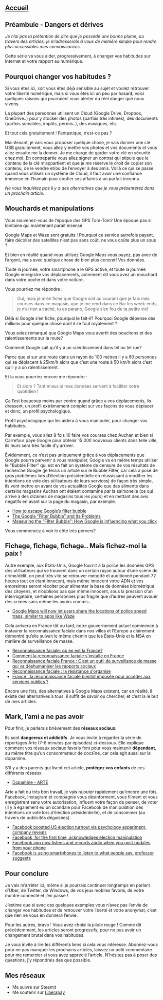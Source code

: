 

## [Accueil](https://the-mer0vingian.github.io/exit-the-matrix/)

## Préambule - Dangers et dérives

*Je n’ai pas la prétention de dire que je possède une bonne plume, au travers des articles, je m’adresserais à vous de manière simple pour rendre plus accessibles mes connaissances.*

Cette série va vous aider, progressivement, à changer vos habitudes sur Internet et votre rapport au numérique.



## Pourquoi changer vos habitudes ?

Si vous êtes ici, soit vous êtes déjà sensible au sujet et voulez retrouver votre liberté numérique, mais si vous êtes ici un peu par hasard, voici quelques raisons qui pourraient vous alerter du réel danger que nous vivons.

La plupart des personnes utilisent un Cloud (Google Drive, Dropbox, OneDrive..) pour y stocker des photos (parfois très intimes), des documents (parfois sensibles, impôts, permis..), des musiques, etc.

Et tout cela gratuitement ! Fantastique, n’est-ce pas ?

Maintenant, je vais vous proposer quelque chose, je vais donner une clé USB gratuitement, vous allez y mettre vos photos et vos documents et vous allez ensuite me la donner.
Je me charge de garder votre clé en sécurité chez moi.
En contrepartie vous allez signer un contrat qui stipule que le contenu de la clé m’appartient et que je me réserve le droit de copier son contenu, de le vendre et/ou de l’envoyer à des amis.
Voilà ce qui se passe quand vous utilisez un système de Cloud, il faut avoir une confiance immense en l’humain pour confier ses affaires à un parfait inconnu.

*Ne vous inquiétez pas il y a des alternatives que je vous présenterez dans un prochain article.*

## Mouchards et manipulations
Vous souvenez-vous de l’époque des GPS Tom-Tom? Une époque pas si lointaine qui maintenant parait insensé.

Google Maps et Waze sont gratuits !
Pourquoi ce service autrefois payant, faire décoller des satellites n’est pas sans coût, ne vous coûte plus un sous ?

Et bien en réalité quand vous utilisez Google Maps vous payez, pas avec de l’argent, mais avec quelque chose de bien plus concret! Vos données.

Toute la journée, votre smartphone a le GPS activé, et toute la journée Google enregistre vos déplacements, autrement dit vous avez un mouchard dans votre poche et dans votre voiture.

Vous pourriez me répondre :

> Oui, mais je m’en fiche que Google soit au courant que je fais mes courses dans ce magasin, que je me rend dans ce Bar les week-ends, je n’ai rien a caché, tu es parano, Google s’en fou de ta petite vie!

Déjà si Google s’en fiche, pourquoi le fait-il? Pourquoi Google dépense des millions pour quelque chose dont il se fout royalement ?

Vous aviez remarqué que Google Maps vous avertit des bouchons et des ralentissements sur la route?

Comment Google sait qu’il y a un ralentissement dans tel ou tel rue?

Parce que si sur une route dans un rayon de 100 mètres il y a 60 personnes qui se déplacent à 25km/h alors que c’est une route à 50 km/h alors c’est qu’il y a un ralentissement.

Et la vous pourriez encore me répondre :

> Et alors ? Tant mieux si mes données servent à faciliter notre quotidien !

Ça l’est beaucoup moins par contre quand grâce a vos déplacements, ils dressent, un profil extrêmement complet sur vos façons de vous déplacer et donc, un profil psychologique.

Profil psychologique qui les aidera à vous manipuler, pour changer vos habitudes.

Par exemple, vous allez 9 fois 10 faire vos courses chez Auchan et bien si Carrefour paye Google pour obtenir 15 000 nouveaux clients dans telle ville, ils leurs sera très facile d’y arriver. 

Évidemment, ce n’est pas uniquement grâce à vos déplacements que Google pourra parvenir à vous manipuler, Google va en même temps utiliser le "Bubble Filter" qui est en fait un système de censure de vos résultats de recherche Google (je ferais un article sur le Bubble Filter, car cela a posé de gros problèmes lors d’élection présidentielle en réussissant à modifier les intentions de vote des utilisateurs de leurs services) de façon très simple, ils vont mettre en avant de vos actualités Google que des aliments dans certains magasins Auchan ont étaient contaminé par la salmonelle (ce qui arrive à des dizaines de magasins tous les jours) et en mettant des avis négatifs en avant sur la page du magasin, par exemple.


- [How to escape Google’s filter bubble](https://www.searchenginewatch.com/2017/08/18/how-to-escape-googles-filter-bubble/)
- [The Google “Filter Bubble” and Its Problems](https://www.searchenginejournal.com/the-google-filter-bubble-and-its-problems/29879/)
- [Measuring the "Filter Bubble": How Google is influencing what you click](https://spreadprivacy.com/google-filter-bubble-study/)

Vous commencez à voir le côté très pervers?
## Fichage, fichage, fichage.. Mais fichez-moi la paix !
Autre exemple, aux États-Unis, Google fournit à la police les données GPS des utilisateurs qui se trouvent dans un certain rayon autour d’une scène de crime/délit, on peut très vite se retrouver menotté et auditionné pendant 72 heures tout en étant innocent, mais même innocent votre ADN et vos empreintes seront récolter pour alimenter la base de données biométrique des citoyens, et n’oublions pas que même innocent, sous la pression d’un interrogatoire, certaines personnes plus fragile que d’autres peuvent avouer des crimes sans même les avoirs commis..

- [Google Maps will now let users share the locations of police speed traps, similar to apps like Waze](https://www.businessinsider.com/google-maps-lets-users-share-police-locations-waze-2019-10)

Cela arrivera en France tôt ou tard, notre gouvernement actuel commence à instaurer la reconnaissance faciale dans nos villes et l’Europe a clairement démontré qu’elle suivait le même chemin que les États-Unis et la NSA en matière de surveillance de masse.

- [Reconnaissance faciale: où en est la France?](http://www.rfi.fr/france/20191030-reconnaissance-faciale-france)
- [Comment la reconnaissance faciale s'installe en France](https://www.lesechos.fr/tech-medias/intelligence-artificielle/comment-la-reconnaissance-faciale-sinstalle-en-france-1140171)
- [Reconnaissance faciale France : C’est un outil de surveillance de masse qui va déshumaniser les rapports sociaux](https://aphadolie.com/2019/11/07/reconnaissance-faciale-un-outil-de-surveillance-qui-va-deshumaniser-les-rapports-sociaux/)
- [Reconnaissance faciale : la résistance s'organise](https://www.youtube.com/watch?v=x1JInKKbSq8)
- [France : la reconnaissance faciale bientôt imposée pour accéder aux services publics ?](https://siecledigital.fr/2019/10/07/france-la-reconnaissance-faciale-bientot-imposee-pour-acceder-aux-services-publics/)

Encore une fois, des alternatives à Google Maps existent, car en réalité, il existe des alternatives à tous, il suffit de savoir ou chercher, et c’est la le but de mes articles.


## Mark, l’ami a ne pas avoir

Pour finir, je parlerais brièvement des **réseaux sociaux**.

Ils sont **dangereux et addictifs**.
Je vous invite à regarder la série de reportages Arte (7-8 minutes par épisodes) ci-dessous.
Elle explique comment vos réseaux sociaux favoris font pour vous maintenir **dépendant**, au même titre qu’un consommateur de cocaïne, car cela agit aussi sur la dopamine.

S'il y a des parents qui lisent cet article, **protégez vos enfants** de ces différents réseaux.

- [Dopamine - ARTE](https://www.arte.tv/en/videos/RC-017841/dopamine/)

Arte a fait du très bon travail, je vais rajouter rapidement qu’encore une fois, Facebook, Instagram et compagnie vous désinforment, vous filment et vous enregistrent sans votre autorisation, influent votre façon de penser, de voter (il y a également eu un scandale pour Facebook de manipulation des intentions de vote lors d’élection présidentielle), et de consommer (au travers de publicités déguisées).

- [Facebook boosted US election turnout via psychology experiment, company reveals](https://www.rt.com/usa/202019-facebook-user-manipulation-election/)
- [Facebook, for the first time, acknowledges election manipulation](https://www.cbsnews.com/news/facebook-for-the-first-time-acknowledges-election-manipulation)
- [Facebook app now listens and records audio when you post updates from your phone](https://www.geek.com/apps/facebook-app-now-listens-and-records-audio-when-you-post-updates-from-your-phone-1595873)
- [Facebook is using smartphones to listen to what people say, professor suggests](https://www.independent.co.uk/life-style/gadgets-and-tech/news/facebook-using-people-s-phones-to-listen-in-on-what-they-re-saying-claims-professor-a7057526.html)

## Pour conclure
Je vais m’arrêter ici, même si je pourrais continuer longtemps en parlant d’Uber, de Twitter, de Windows, de vos jeux mobiles favoris, de votre montre connecté et j’en passe !

J’estime que si avec ces quelques exemples vous n’avez pas l’envie de changer vos habitudes et de retrouver votre liberté et votre anonymat, c’est que rien ne vous en donnera l’envie.

Pour les autres, bravo ! Vous avez choisi la pilule rouge !
Comme dit précédemment, les articles seront progressifs, pour ne pas avoir un changement brutal dans vos habitudes.

Je vous invite à lire les différents liens si cela vous intéresse.
Abonnez-vous pour ne pas manquer les prochains articles, laissez un petit commentaire pour me remercier si vous avez apprécié l’article.
N’hésitez pas à poser des questions, j’y répondrais des que possible.


## Mes réseaux
 - Me suivre sur Steemit
 - Me soutenir sur [Liberapay](https://liberapay.com/The-Merovingian) 


